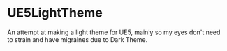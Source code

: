 # UE5LightTheme
 An attempt at making a light theme for UE5, mainly so my eyes don't need to strain and have migraines due to Dark Theme.
